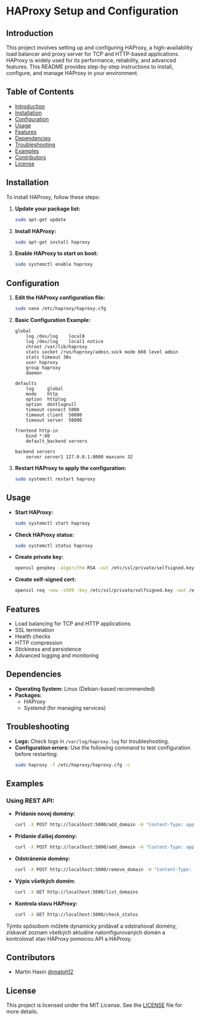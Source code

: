 
# HAProxy Setup and Configuration

## Introduction
This project involves setting up and configuring HAProxy, a high-availability load balancer and proxy server for TCP and HTTP-based applications. HAProxy is widely used for its performance, reliability, and advanced features. This README provides step-by-step instructions to install, configure, and manage HAProxy in your environment.

## Table of Contents
- [Introduction](#introduction)
- [Installation](#installation)
- [Configuration](#configuration)
- [Usage](#usage)
- [Features](#features)
- [Dependencies](#dependencies)
- [Troubleshooting](#troubleshooting)
- [Examples](#examples)
- [Contributors](#contributors)
- [License](#license)

## Installation
To install HAProxy, follow these steps:

1. **Update your package list:**
   ```sh
   sudo apt-get update
   ```

2. **Install HAProxy:**
   ```sh
   sudo apt-get install haproxy
   ```

3. **Enable HAProxy to start on boot:**
   ```sh
   sudo systemctl enable haproxy
   ```

## Configuration
1. **Edit the HAProxy configuration file:**
   ```sh
   sudo nano /etc/haproxy/haproxy.cfg
   ```

2. **Basic Configuration Example:**
   ```plaintext
   global
       log /dev/log    local0
       log /dev/log    local1 notice
       chroot /var/lib/haproxy
       stats socket /run/haproxy/admin.sock mode 660 level admin
       stats timeout 30s
       user haproxy
       group haproxy
       daemon

   defaults
       log     global
       mode    http
       option  httplog
       option  dontlognull
       timeout connect 5000
       timeout client  50000
       timeout server  50000

   frontend http-in
       bind *:80
       default_backend servers

   backend servers
       server server1 127.0.0.1:8000 maxconn 32
   ```

3. **Restart HAProxy to apply the configuration:**
   ```sh
   sudo systemctl restart haproxy
   ```

## Usage
- **Start HAProxy:**
  ```sh
  sudo systemctl start haproxy
  ```

- **Check HAProxy status:**
  ```sh
  sudo systemctl status haproxy
  ```
- **Create private key:**
  ```sh
  openssl genpkey -algorithm RSA -out /etc/ssl/private/selfsigned.key
  ```
- **Create self-signed cert:**
  ```sh
  openssl req -new -x509 -key /etc/ssl/private/selfsigned.key -out /etc/ssl/certs/selfsigned.crt -days 365 -subj "/C=US/ST=State/L=City/O=Organization/OU=Department/CN=example.com"
  ```

## Features
- Load balancing for TCP and HTTP applications
- SSL termination
- Health checks
- HTTP compression
- Stickiness and persistence
- Advanced logging and monitoring

## Dependencies
- **Operating System:** Linux (Debian-based recommended)
- **Packages:** 
  - HAProxy
  - Systemd (for managing services)

## Troubleshooting
- **Logs:** Check logs in `/var/log/haproxy.log` for troubleshooting.
- **Configuration errors:** Use the following command to test configuration before restarting:
  ```sh
  sudo haproxy -f /etc/haproxy/haproxy.cfg -c
  ```

## Examples
### Using REST API:
- **Pridanie novej domény:**
  ```sh
  curl -X POST http://localhost:5000/add_domain -H "Content-Type: application/json" -d '{"domain": "moja.domena.sk", "ip": "192.168.1.1"}'
  ```

- **Pridanie ďalšej domény:**
  ```sh
  curl -X POST http://localhost:5000/add_domain -H "Content-Type: application/json" -d '{"domain": "a.moja.domena.sk", "ip": "192.168.1.2"}'
  ```

- **Odstránenie domény:**
  ```sh
  curl -X POST http://localhost:5000/remove_domain -H "Content-Type: application/json" -d '{"domain": "moja.domena.sk"}'
  ```

- **Výpis všetkých domén:**
  ```sh
  curl -X GET http://localhost:5000/list_domains
  ```

- **Kontrola stavu HAProxy:**
  ```sh
  curl -X GET http://localhost:5000/check_status
  ```

Týmto spôsobom môžete dynamicky pridávať a odstraňovať domény, získavať zoznam všetkých aktuálne nakonfigurovaných domén a kontrolovať stav HAProxy pomocou API a HAProxy.

## Contributors
- Martin Hasin [@matoh12](https://github.com/matoh12)

## License
This project is licensed under the MIT License. See the [LICENSE](LICENSE) file for more details.
